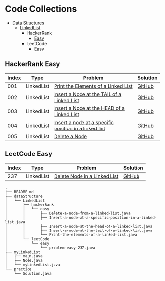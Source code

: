 # Code Collections

 - [Data Structures](#data-structures) 
    - [LinkedList](#linkedlist) 
       - HackerRank
          - [Easy](#hackerrank-easy) 
       - LeetCode
          - [Easy](#leetcode-easy) 
## HackerRank Easy

| Index | Type       | Problem                                                      | Solution                                                     |
| ----- | ---------- | ------------------------------------------------------------ | ------------------------------------------------------------ |
| 001   | LinkedList | [Print the Elements of a Linked List](https://www.hackerrank.com/challenges/print-the-elements-of-a-linked-list) | [GitHub ](https://github.com/arun-esh/codingPractice/blob/main/dataStructure/LinkedList/hackerRank/easy/Print-the-elements-of-a-linked-list.java) |
| 002   | LinkedList | [Insert a Node at the TAIL of a Linked List](https://www.hackerrank.com/challenges/insert-a-node-at-the-tail-of-a-linked-list) | [GitHub ](https://github.com/arun-esh/codingPractice/blob/main/dataStructure/LinkedList/hackerRank/easy/Insert-a-node-at-the-tail-of-a-linked-list.java) |
| 003   | LinkedList | [Insert a Node at the HEAD of a Linked List](https://www.hackerrank.com/challenges/insert-a-node-at-the-head-of-a-linked-list) | [GitHub ](https://github.com/arun-esh/codingPractice/blob/main/dataStructure/LinkedList/hackerRank/easy/Insert-a-node-at-the-head-of-a-linked-list.java) |
| 004   | LinkedList | [Insert a node at a specific position in a linked list](https://www.hackerrank.com/challenges/insert-a-node-at-a-specific-position-in-a-linked-list) | [GitHub ](https://github.com/arun-esh/codingPractice/blob/main/dataStructure/LinkedList/hackerRank/easy/Insert-a-node-at-a-specific-position-in-a-linked-list.java) |
| 005   | LinkedList | [Delete a Node](https://www.hackerrank.com/challenges/delete-a-node-from-a-linked-list) | [GitHub ](https://github.com/arun-esh/codingPractice/blob/main/dataStructure/LinkedList/hackerRank/easy/Delete-a-node-from-a-linked-list.java) |



## LeetCode Easy

| Index | Type       | Problem                                                      | Solution                                                     |
| ----- | ---------- | ------------------------------------------------------------ | ------------------------------------------------------------ |
| 237   | LinkedList | [Delete Node in a Linked List](https://leetcode.com/problems/delete-node-in-a-linked-list/) | [GitHub ](https://github.com/arun-esh/codingPractice/blob/main/dataStructure/LinkedList/leetCode/easy/problem-easy-237.java) |



```
.
├── README.md
├── dataStructure
│   └── LinkedList
│       ├── hackerRank
│       │   └── easy
│       │       ├── Delete-a-node-from-a-linked-list.java
│       │       ├── Insert-a-node-at-a-specific-position-in-a-linked-list.java
│       │       ├── Insert-a-node-at-the-head-of-a-linked-list.java
│       │       ├── Insert-a-node-at-the-tail-of-a-linked-list.java
│       │       └── Print-the-elements-of-a-linked-list.java
│       └── leetCode
│           └── easy
│               └── problem-easy-237.java
├── myLinkedList
│   ├── Main.java
│   ├── Node.java
│   └── myLinkedList.java
└── practice
    └── Solution.java
```

